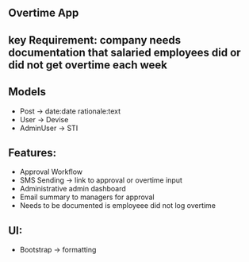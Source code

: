 ## Overtime App

## key Requirement: company needs documentation that salaried employees did or did not get overtime each week

## Models
- Post -> date:date rationale:text
- User -> Devise
- AdminUser -> STI

## Features:
- Approval Workflow
- SMS Sending -> link to approval or overtime input
- Administrative admin dashboard
- Email summary to managers for approval
- Needs to be documented is employeee did not log overtime

## UI:
- Bootstrap -> formatting